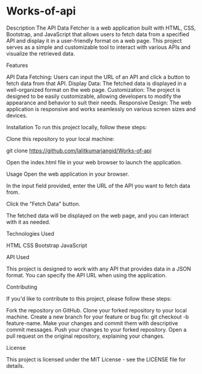 # Works-of-api

Description
The API Data Fetcher is a web application built with HTML, CSS, Bootstrap, and JavaScript that allows users to fetch data from a specified API and display it in a user-friendly format on a web page. This project serves as a simple and customizable tool to interact with various APIs and visualize the retrieved data.

Features


API Data Fetching: Users can input the URL of an API and click a button to fetch data from that API.
Display Data: The fetched data is displayed in a well-organized format on the web page.
Customization: The project is designed to be easily customizable, allowing developers to modify the appearance and behavior to suit their needs.
Responsive Design: The web application is responsive and works seamlessly on various screen sizes and devices.


Installation
To run this project locally, follow these steps:

Clone this repository to your local machine:

git clone https://github.com/lalitkumarjangid/Works-of-api



Open the index.html file in your web browser to launch the application.

Usage
Open the web application in your browser.

In the input field provided, enter the URL of the API you want to fetch data from.

Click the "Fetch Data" button.

The fetched data will be displayed on the web page, and you can interact with it as needed.

Technologies Used

HTML
CSS
Bootstrap
JavaScript

API Used

This project is designed to work with any API that provides data in a JSON format. You can specify the API URL when using the application.

Contributing

If you'd like to contribute to this project, please follow these steps:

Fork the repository on GitHub.
Clone your forked repository to your local machine.
Create a new branch for your feature or bug fix: git checkout -b feature-name.
Make your changes and commit them with descriptive commit messages.
Push your changes to your forked repository.
Open a pull request on the original repository, explaining your changes.


License

This project is licensed under the MIT License - see the LICENSE file for details.
